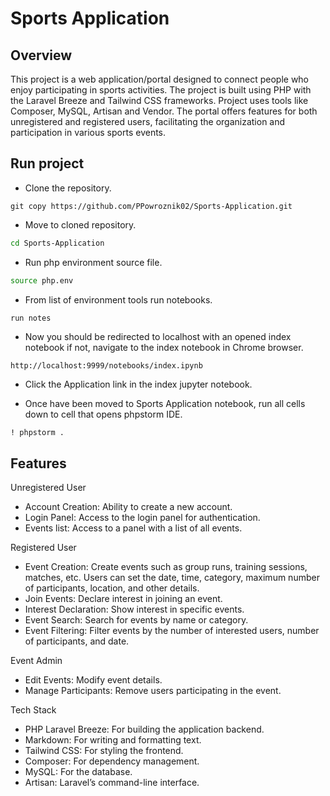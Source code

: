 
# Sports Application

## Overview
This project is a web application/portal designed to connect people who enjoy participating in sports activities. The project is built using PHP with the Laravel Breeze and Tailwind CSS frameworks. Project uses tools like Composer, MySQL, Artisan and Vendor. The portal offers features for both unregistered and registered users, facilitating the organization and participation in various sports events.

## Run project
- Clone the repository.
```
git copy https://github.com/PPowroznik02/Sports-Application.git
```

- Move to cloned repository.
```bash
cd Sports-Application
```

- Run php environment source file.
```bash
source php.env
```

- From list of environment tools run notebooks.
```bash
run notes
```

- Now you should be redirected to localhost with an opened index notebook if not, navigate to the index notebook in Chrome browser.
```
http://localhost:9999/notebooks/index.ipynb
```

- Click the Application link in the index jupyter notebook.

- Once have been moved to Sports Application notebook, run all cells down to cell that opens phpstorm IDE.
```notebook
! phpstorm .
```

## Features 
Unregistered User

- Account Creation: Ability to create a new account.
- Login Panel: Access to the login panel for authentication.
- Events list: Access to a panel with a list of all events.

Registered User

- Event Creation: Create events such as group runs, training sessions, matches, etc. Users can set the date, time, category, maximum number of participants, location, and other details.
- Join Events: Declare interest in joining an event.
- Interest Declaration: Show interest in specific events.
- Event Search: Search for events by name or category.
- Event Filtering: Filter events by the number of interested users, number of participants, and date.

Event Admin

- Edit Events: Modify event details.
- Manage Participants: Remove users participating in the event.

Tech Stack

- PHP Laravel Breeze: For building the application backend.
- Markdown: For writing and formatting text.
- Tailwind CSS: For styling the frontend.
- Composer: For dependency management.
- MySQL: For the database.
- Artisan: Laravel’s command-line interface.

